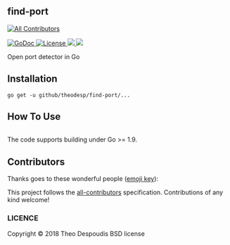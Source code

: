 find-port
---
[![All Contributors](https://img.shields.io/badge/all_contributors-0-orange.svg?style=flat-square)](#contributors)

<a href="https://godoc.org/github.com/theodesp/find-port">
<img src="https://godoc.org/github.com/theodesp/find-port?status.svg" alt="GoDoc">
</a>

<a href="https://opensource.org/licenses/BSD" rel="nofollow">
<img src="https://img.shields.io/github/license/mashape/apistatus.svg" alt="License"/>
</a>

<a href="https://travis-ci.org/theodesp/find-port" rel="nofollow">
<img src="https://travis-ci.org/theodesp/find-port.svg?branch=master" />
</a>

<a href="https://codecov.io/gh/theodesp/find-port">
  <img src="https://codecov.io/gh/theodesp/find-port/branch/master/graph/badge.svg" />
</a>

Open port detector in Go

## Installation

```
go get -u github/theodesp/find-port/...
```

## How To Use

```bash

```

The code supports building under Go >= 1.9.

## Contributors

Thanks goes to these wonderful people ([emoji key](https://github.com/kentcdodds/all-contributors#emoji-key)):

<!-- ALL-CONTRIBUTORS-LIST:START - Do not remove or modify this section -->
<!-- prettier-ignore -->
<!-- ALL-CONTRIBUTORS-LIST:END -->

This project follows the [all-contributors](https://github.com/kentcdodds/all-contributors) specification. Contributions of any kind welcome!

### LICENCE

Copyright © 2018 Theo Despoudis BSD license